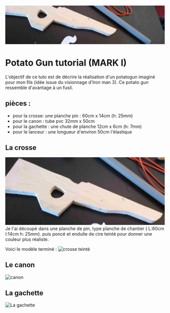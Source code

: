 ![pièces](./pieces.jpg)

# Potato Gun tutorial (MARK I)
L'objectif de ce tuto est de décrire la réalisation d'un potatogun imaginé pour mon fils (idée issue du visionnage d'Iron man 3).
Ce potato gun ressemble d'avantage à un fusil.

## pièces :
- pour la crosse: une planche pin : 60cm x 14cm (h: 25mm) 
- pour le canon : tube pvc 32mm x 50cm 
- pour la gachette : une chute de planche 12cm x 6cm (h: 7mm)
- pour le lanceur : une longueur d'environ 50cm l'élastique

## La crosse
![crosse brute](./crosse1.jpg)
Je l'ai découpé dans une planche de pin, type planche de chantier ( L:60cm l:14cm h: 25mm).
puis poncé et enduite de cire teinté pour donner une couleur plus réaliste.
 
Voici le modèle terminé :
![crosse teinté](https://mbenzekri.github.io/potatogun/crosse2.jpg)

## Le canon
![canon](https://mbenzekri.github.io/potatogun/canon.jpg)

## La gachette
![La gachette](https://mbenzekri.github.io/potatogun/gachette.jpg)
